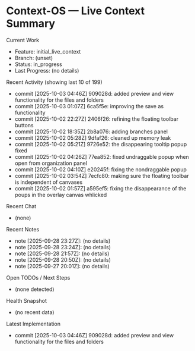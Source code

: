 # Context-OS — Live Context Summary

Current Work
- Feature: initial_live_context
- Branch: (unset)
- Status: in_progress
- Last Progress: (no details)

Recent Activity (showing last 10 of 199)
- commit [2025-10-03 04:46Z] 909028d: added preview and view functionality for the files and folders
- commit [2025-10-03 01:07Z] 6ca5f5e: improving the save as functionality
- commit [2025-10-02 22:27Z] 2406f26: refining the floating toolbar buttons
- commit [2025-10-02 18:35Z] 2b8a076: adding branches panel
- commit [2025-10-02 05:28Z] 9dfaf26: cleaned up memory leak
- commit [2025-10-02 05:21Z] 9726e52: the disappearing tooltip popup fixed
- commit [2025-10-02 04:26Z] 77ea852: fixed undraggable popup when open from organization panel
- commit [2025-10-02 04:10Z] e20245f: fixing the nondraggable popup
- commit [2025-10-02 03:54Z] 7ecfc80: making sure the floating toolbar is independent of canvases
- commit [2025-10-02 01:57Z] a595ef5: fixing the disappearance of the poups in the overlay canvas whlicked

Recent Chat
- (none)

Recent Notes
- note [2025-09-28 23:27Z]: (no details)
- note [2025-09-28 23:24Z]: (no details)
- note [2025-09-28 21:57Z]: (no details)
- note [2025-09-28 20:50Z]: (no details)
- note [2025-09-27 20:01Z]: (no details)

Open TODOs / Next Steps
- (none detected)

Health Snapshot
- (no recent data)

Latest Implementation
- commit [2025-10-03 04:46Z] 909028d: added preview and view functionality for the files and folders
